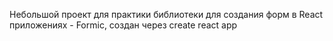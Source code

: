 Небольшой проект для практики библиотеки для создания форм в React приложениях - Formic, создан через create react app
